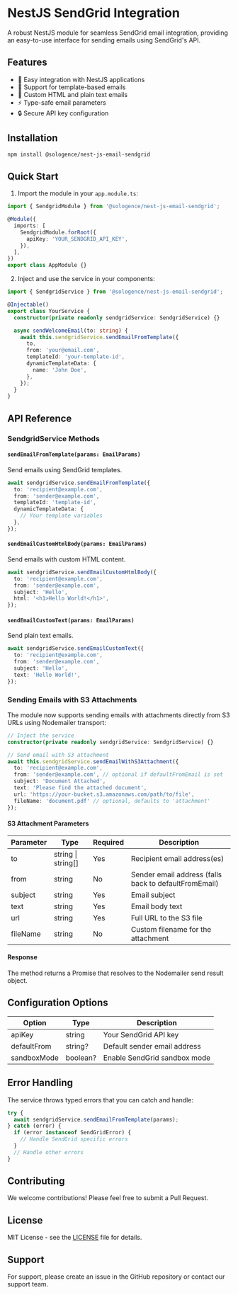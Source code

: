 # NestJS SendGrid Integration

A robust NestJS module for seamless SendGrid email integration, providing an easy-to-use interface for sending emails using SendGrid's API.

## Features

- 🚀 Easy integration with NestJS applications
- 📧 Support for template-based emails
- 🎨 Custom HTML and plain text emails
- ⚡ Type-safe email parameters
- 🔒 Secure API key configuration

## Installation

```bash
npm install @sologence/nest-js-email-sendgrid
```

## Quick Start

1. Import the module in your `app.module.ts`:

```typescript
import { SendgridModule } from '@sologence/nest-js-email-sendgrid';

@Module({
  imports: [
    SendgridModule.forRoot({
      apiKey: 'YOUR_SENDGRID_API_KEY',
    }),
  ],
})
export class AppModule {}
```

2. Inject and use the service in your components:

```typescript
import { SendgridService } from '@sologence/nest-js-email-sendgrid';

@Injectable()
export class YourService {
  constructor(private readonly sendgridService: SendgridService) {}

  async sendWelcomeEmail(to: string) {
    await this.sendgridService.sendEmailFromTemplate({
      to,
      from: 'your@email.com',
      templateId: 'your-template-id',
      dynamicTemplateData: {
        name: 'John Doe',
      },
    });
  }
}
```

## API Reference

### SendgridService Methods

#### `sendEmailFromTemplate(params: EmailParams)`

Send emails using SendGrid templates.

```typescript
await sendgridService.sendEmailFromTemplate({
  to: 'recipient@example.com',
  from: 'sender@example.com',
  templateId: 'template-id',
  dynamicTemplateData: {
    // Your template variables
  },
});
```

#### `sendEmailCustomHtmlBody(params: EmailParams)`

Send emails with custom HTML content.

```typescript
await sendgridService.sendEmailCustomHtmlBody({
  to: 'recipient@example.com',
  from: 'sender@example.com',
  subject: 'Hello',
  html: '<h1>Hello World!</h1>',
});
```

#### `sendEmailCustomText(params: EmailParams)`

Send plain text emails.

```typescript
await sendgridService.sendEmailCustomText({
  to: 'recipient@example.com',
  from: 'sender@example.com',
  subject: 'Hello',
  text: 'Hello World!',
});
```

### Sending Emails with S3 Attachments

The module now supports sending emails with attachments directly from S3 URLs using Nodemailer transport:

```typescript
// Inject the service
constructor(private readonly sendgridService: SendgridService) {}

// Send email with S3 attachment
await this.sendgridService.sendEmailWithS3Attachment({
  to: 'recipient@example.com',
  from: 'sender@example.com', // optional if defaultFromEmail is set
  subject: 'Document Attached',
  text: 'Please find the attached document',
  url: 'https://your-bucket.s3.amazonaws.com/path/to/file',
  fileName: 'document.pdf' // optional, defaults to 'attachment'
});
```

#### S3 Attachment Parameters

| Parameter | Type | Required | Description |
|-----------|------|----------|-------------|
| to | string \| string[] | Yes | Recipient email address(es) |
| from | string | No | Sender email address (falls back to defaultFromEmail) |
| subject | string | Yes | Email subject |
| text | string | Yes | Email body text |
| url | string | Yes | Full URL to the S3 file |
| fileName | string | No | Custom filename for the attachment |

#### Response

The method returns a Promise that resolves to the Nodemailer send result object.

## Configuration Options

| Option      | Type     | Description                  |
| ----------- | -------- | ---------------------------- |
| apiKey      | string   | Your SendGrid API key        |
| defaultFrom | string?  | Default sender email address |
| sandboxMode | boolean? | Enable SendGrid sandbox mode |

## Error Handling

The service throws typed errors that you can catch and handle:

```typescript
try {
  await sendgridService.sendEmailFromTemplate(params);
} catch (error) {
  if (error instanceof SendGridError) {
    // Handle SendGrid specific errors
  }
  // Handle other errors
}
```

## Contributing

We welcome contributions! Please feel free to submit a Pull Request.

## License

MIT License - see the [LICENSE](LICENSE) file for details.

## Support

For support, please create an issue in the GitHub repository or contact our support team.
